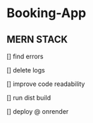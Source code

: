 # Booking-App

## MERN STACK

[] find errors

[] delete logs

[] improve code readability

[] run dist build

[] deploy @ onrender